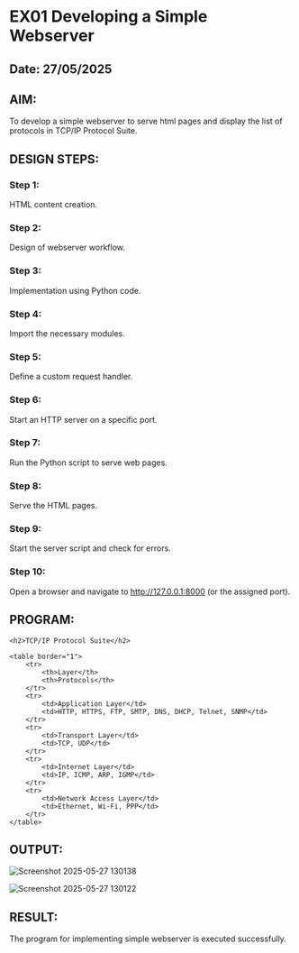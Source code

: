 # EX01 Developing a Simple Webserver
## Date: 27/05/2025

## AIM:
To develop a simple webserver to serve html pages and display the list of protocols in TCP/IP Protocol Suite.

## DESIGN STEPS:
### Step 1: 
HTML content creation.

### Step 2:
Design of webserver workflow.

### Step 3:
Implementation using Python code.

### Step 4:
Import the necessary modules.

### Step 5:
Define a custom request handler.

### Step 6:
Start an HTTP server on a specific port.

### Step 7:
Run the Python script to serve web pages.

### Step 8:
Serve the HTML pages.

### Step 9:
Start the server script and check for errors.

### Step 10:
Open a browser and navigate to http://127.0.0.1:8000 (or the assigned port).

## PROGRAM:
```
<h2>TCP/IP Protocol Suite</h2>

<table border="1">
    <tr>
        <th>Layer</th>
        <th>Protocols</th>
    </tr>
    <tr>
        <td>Application Layer</td>
        <td>HTTP, HTTPS, FTP, SMTP, DNS, DHCP, Telnet, SNMP</td>
    </tr>
    <tr>
        <td>Transport Layer</td>
        <td>TCP, UDP</td>
    </tr>
    <tr>
        <td>Internet Layer</td>
        <td>IP, ICMP, ARP, IGMP</td>
    </tr>
    <tr>
        <td>Network Access Layer</td>
        <td>Ethernet, Wi-Fi, PPP</td>
    </tr>
</table>
```
## OUTPUT:
![Screenshot 2025-05-27 130138](https://github.com/user-attachments/assets/528c4dd3-c015-4d0d-808a-d7e678711d6f)

![Screenshot 2025-05-27 130122](https://github.com/user-attachments/assets/66e1c89a-7702-47d9-81f1-54055a1c3c86)


## RESULT:
The program for implementing simple webserver is executed successfully.
